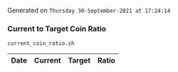 Generated on `Thursday 30-September-2021 at 17:24:14`

### Current to Target Coin Ratio
`current_coin_ratio.sh`

Date|Current|Target|Ratio
---|---|---|---
